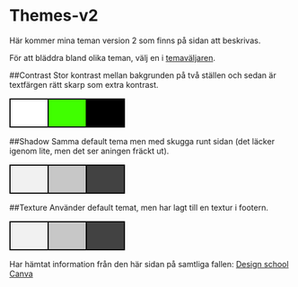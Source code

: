 Themes-v2
==============================================

Här kommer mina teman version 2 som finns på sidan att beskrivas.

För att bläddra bland olika teman, välj en i [temaväljaren](theme-selector).

##Contrast
Stor kontrast mellan bakgrunden på två ställen och sedan är textfärgen rätt skarp som extra kontrast.

<table>
    <tr>
        <td style="background-color: #ffffff; height: 50px; width: 50px; border: 2px solid black;" title="#ffffff"></td>
        <td style="background-color: #40ff00; height: 50px; width: 50px; border: 2px solid black;" title="#40ff00"></td>
        <td style="background-color: #000000; height: 50px; width: 50px; border: 2px solid black;" title="#000000"></td>
    </tr>
</table>

##Shadow
Samma default tema men med skugga runt sidan (det läcker igenom lite, men det ser aningen fräckt ut).

<table>
    <tr>
        <td style="background-color: #f1f1f1; height: 50px; width: 50px; border: 2px solid black;" title="#f1f1f1"></td>
        <td style="background-color: #c7c7c7; height: 50px; width: 50px; border: 2px solid black;" title="#c7c7c7"></td>
        <td style="background-color: #424242; height: 50px; width: 50px; border: 2px solid black;" title="#424242"></td>
    </tr>
</table>

##Texture
Använder default temat, men har lagt till en textur i footern.

<table>
    <tr>
        <td style="background-color: #f1f1f1; height: 50px; width: 50px; border: 2px solid black;" title="#f1f1f1"></td>
        <td style="background-color: #c7c7c7; height: 50px; width: 50px; border: 2px solid black;" title="#c7c7c7"></td>
        <td style="background-color: #424242; height: 50px; width: 50px; border: 2px solid black;" title="#424242"></td>
    </tr>
</table>

Har hämtat information från den här sidan på samtliga fallen: [Design school Canva](https://designschool.canva.com/design-elements-principles/)
